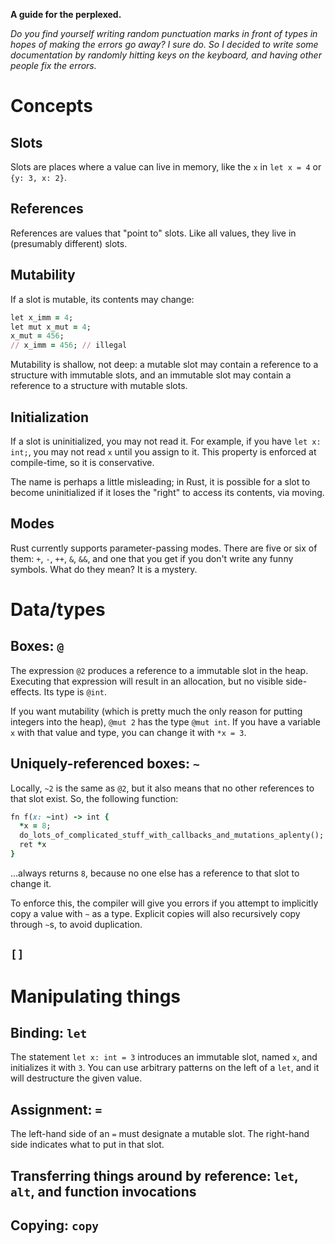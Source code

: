 **A guide for the perplexed.**

_Do you find yourself writing random punctuation marks in front of types in hopes of making the errors go away? I sure do. So I decided to write some documentation by randomly hitting keys on the keyboard, and having other people fix the errors._

# Concepts
## Slots
Slots are places where a value can live in memory, like the `x` in `let x = 4` or `{y: 3, x: 2}`.

## References
References are values that "point to" slots. Like all values, they live in (presumably different) slots.

## Mutability
If a slot is mutable, its contents may change:
````Ruby
let x_imm = 4;
let mut x_mut = 4;
x_mut = 456;
// x_imm = 456; // illegal
````

Mutability is shallow, not deep: a mutable slot may contain a reference to a structure with immutable slots, and an immutable slot may contain a reference to a structure with mutable slots.

## Initialization
If a slot is uninitialized, you may not read it. For example, if you have `let x: int;`, you may not read `x` until you assign to it. This property is enforced at compile-time, so it is conservative.

The name is perhaps a little misleading; in Rust, it is possible for a slot to become uninitialized if it loses the "right" to access its contents, via moving.

## Modes
Rust currently supports parameter-passing modes. There are five or six of them: `+`, `-`, `++`, `&`, `&&`, and one that you get if you don't write any funny symbols. What do they mean? It is a mystery.

# Data/types
## Boxes: `@`
The expression `@2` produces a reference to a immutable slot in the heap. Executing that expression will result in an allocation, but no visible side-effects. Its type is `@int`. 

If you want mutability (which is pretty much the only reason for putting integers into the heap), `@mut 2` has the type `@mut int`. If you have a variable `x` with that value and type, you can change it with `*x = 3`.
## Uniquely-referenced boxes: `~`
Locally, `~2` is the same as `@2`, but it also means that no other references to that slot exist. So, the following function:
````Ruby
fn f(x: ~int) -> int {
  *x = 8;
  do_lots_of_complicated_stuff_with_callbacks_and_mutations_aplenty();
  ret *x
}
````
...always returns `8`, because no one else has a reference to that slot to change it.

To enforce this, the compiler will give you errors if you attempt to implicitly copy a value with `~` as a type. Explicit copies will also recursively copy through `~`s, to avoid duplication.

## `[]`

# Manipulating things
## Binding: `let`
The statement `let x: int = 3` introduces an immutable slot, named `x`, and initializes it with `3`. You can use arbitrary patterns on the left of a `let`, and it will destructure the given value.

## Assignment: `=`
The left-hand side of an `=` must designate a mutable slot. The right-hand side indicates what to put in that slot. 

## Transferring things around by reference: `let`, `alt`, and function invocations

## Copying: `copy`


